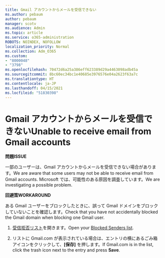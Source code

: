 ```yaml
---
title: Gmail アカウントからメールを受信できない
ms.author: pebaum
author: pebaum
manager: scotv
ms.audience: Admin
ms.topic: article
ms.service: o365-administration
ROBOTS: NOINDEX, NOFOLLOW
localization_priority: Normal
ms.collection: Adm_O365
ms.custom:
- "8000048"
- "3798"
ms.openlocfilehash: 70472d6a25a386eff623389d29a4463098adb45a
ms.sourcegitcommit: 8bc60ec34bc1e40685e3976576e04a2623f63a7c
ms.translationtype: HT
ms.contentlocale: ja-JP
ms.lasthandoff: 04/15/2021
ms.locfileid: "51830398"
---
```

# <a name="unable-to-receive-email-from-gmail-accounts"></a><span data-ttu-id="73a35-102">Gmail アカウントからメールを受信できない</span><span class="sxs-lookup"><span data-stu-id="73a35-102">Unable to receive email from Gmail accounts</span></span>

<span data-ttu-id="73a35-103">**問題**</span><span class="sxs-lookup"><span data-stu-id="73a35-103">**ISSUE**</span></span>

<span data-ttu-id="73a35-104">一部のユーザーは、Gmail アカウントからメールを受信できない場合があります。</span><span class="sxs-lookup"><span data-stu-id="73a35-104">We are aware that some users may not be able to receive email from Gmail accounts.</span></span> <span data-ttu-id="73a35-105">Microsoft では、可能性のある原因を調査しています。</span><span class="sxs-lookup"><span data-stu-id="73a35-105">We are investigating a possible problem.</span></span>

<span data-ttu-id="73a35-106">**回避策**</span><span class="sxs-lookup"><span data-stu-id="73a35-106">**WORKAROUND**</span></span>

<span data-ttu-id="73a35-107">ある Gmail ユーザーをブロックしたときに、誤って Gmail ドメインをブロックしていないことを確認します。</span><span class="sxs-lookup"><span data-stu-id="73a35-107">Check that you have not accidentally blocked the Gmail domain when blocking one Gmail user.</span></span>

1. <span data-ttu-id="73a35-108">[受信拒否リスト](https://go.microsoft.com/fwlink/?linkid=2121010)を開きます。</span><span class="sxs-lookup"><span data-stu-id="73a35-108">Open your [Blocked Senders list](https://go.microsoft.com/fwlink/?linkid=2121010).</span></span>

2. <span data-ttu-id="73a35-109">リストに Gmail.com が表示されている場合は、エントリの横にあるごみ箱アイコンをクリックして、**[保存]** を押します。</span><span class="sxs-lookup"><span data-stu-id="73a35-109">If Gmail.com is in the list, click the trash icon next to the entry and press **Save**.</span></span>
